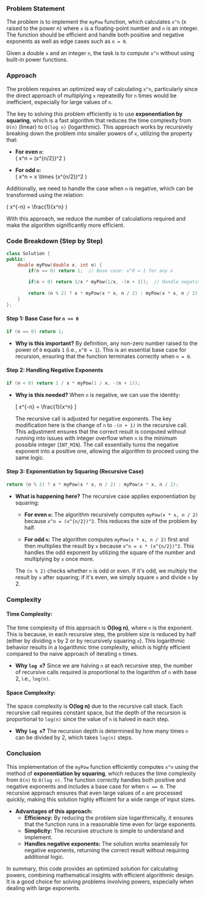 ### Problem Statement

The problem is to implement the `myPow` function, which calculates `x^n` (x raised to the power n) where `x` is a floating-point number and `n` is an integer. The function should be efficient and handle both positive and negative exponents as well as edge cases such as `n = 0`. 

Given a double `x` and an integer `n`, the task is to compute `x^n` without using built-in power functions.

### Approach

The problem requires an optimized way of calculating `x^n`, particularly since the direct approach of multiplying `x` repeatedly for `n` times would be inefficient, especially for large values of `n`. 

The key to solving this problem efficiently is to use **exponentiation by squaring**, which is a fast algorithm that reduces the time complexity from `O(n)` (linear) to `O(log n)` (logarithmic). This approach works by recursively breaking down the problem into smaller powers of `x`, utilizing the property that:

- **For even `n`:**  
  \( x^n = (x^{n/2})^2 \)
  
- **For odd `n`:**  
  \( x^n = x \times (x^{n/2})^2 \)
  
Additionally, we need to handle the case when `n` is negative, which can be transformed using the relation:
  
  \( x^{-n} = \frac{1}{x^n} \)

With this approach, we reduce the number of calculations required and make the algorithm significantly more efficient.

### Code Breakdown (Step by Step)

```cpp
class Solution {
public:
    double myPow(double x, int n) {
        if(n == 0) return 1;  // Base case: x^0 = 1 for any x
        
        if(n < 0) return 1/x * myPow(1/x, -(n + 1));  // Handle negative exponents
        
        return (n % 2) ? x * myPow(x * x, n / 2) : myPow(x * x, n / 2);  // Apply exponentiation by squaring
    }
};
```

#### Step 1: Base Case for `n == 0`

```cpp
if (n == 0) return 1;
```

- **Why is this important?**
  By definition, any non-zero number raised to the power of `0` equals `1` (i.e., `x^0 = 1`). This is an essential base case for recursion, ensuring that the function terminates correctly when `n = 0`.

#### Step 2: Handling Negative Exponents

```cpp
if (n < 0) return 1 / x * myPow(1 / x, -(n + 1));
```

- **Why is this needed?**
  When `n` is negative, we can use the identity:
  
  \[
  x^{-n} = \frac{1}{x^n}
  \]
  
  The recursive call is adjusted for negative exponents. The key modification here is the change of `n` to `-(n + 1)` in the recursive call. This adjustment ensures that the correct result is computed without running into issues with integer overflow when `n` is the minimum possible integer (`INT_MIN`). The call essentially turns the negative exponent into a positive one, allowing the algorithm to proceed using the same logic.

#### Step 3: Exponentiation by Squaring (Recursive Case)

```cpp
return (n % 2) ? x * myPow(x * x, n / 2) : myPow(x * x, n / 2);
```

- **What is happening here?**
  The recursive case applies exponentiation by squaring:
  
  - **For even `n`:** The algorithm recursively computes `myPow(x * x, n / 2)` because `x^n = (x^{n/2})^2`. This reduces the size of the problem by half.
  
  - **For odd `n`:** The algorithm computes `myPow(x * x, n / 2)` first and then multiplies the result by `x` because `x^n = x * (x^{n/2})^2`. This handles the odd exponent by utilizing the square of the number and multiplying by `x` once more.
  
  The `(n % 2)` checks whether `n` is odd or even. If it's odd, we multiply the result by `x` after squaring; if it's even, we simply square `x` and divide `n` by 2.

### Complexity

#### Time Complexity:

The time complexity of this approach is **O(log n)**, where `n` is the exponent. This is because, in each recursive step, the problem size is reduced by half (either by dividing `n` by 2 or by recursively squaring `x`). This logarithmic behavior results in a logarithmic time complexity, which is highly efficient compared to the naive approach of iterating `n` times.

- **Why `log n`?**
  Since we are halving `n` at each recursive step, the number of recursive calls required is proportional to the logarithm of `n` with base 2, i.e., `log(n)`.

#### Space Complexity:

The space complexity is **O(log n)** due to the recursive call stack. Each recursive call requires constant space, but the depth of the recursion is proportional to `log(n)` since the value of `n` is halved in each step.

- **Why `log n`?**
  The recursion depth is determined by how many times `n` can be divided by 2, which takes `log(n)` steps.

### Conclusion

This implementation of the `myPow` function efficiently computes `x^n` using the method of **exponentiation by squaring**, which reduces the time complexity from `O(n)` to `O(log n)`. The function correctly handles both positive and negative exponents and includes a base case for when `n == 0`. The recursive approach ensures that even large values of `n` are processed quickly, making this solution highly efficient for a wide range of input sizes.

- **Advantages of this approach:**
  - **Efficiency:** By reducing the problem size logarithmically, it ensures that the function runs in a reasonable time even for large exponents.
  - **Simplicity:** The recursive structure is simple to understand and implement.
  - **Handles negative exponents:** The solution works seamlessly for negative exponents, returning the correct result without requiring additional logic.

In summary, this code provides an optimized solution for calculating powers, combining mathematical insights with efficient algorithmic design. It is a good choice for solving problems involving powers, especially when dealing with large exponents.